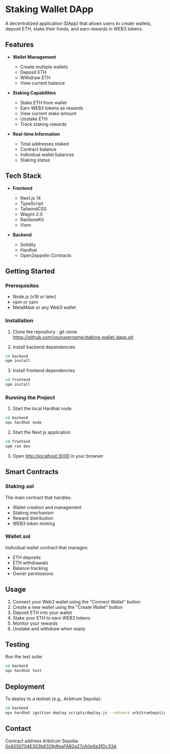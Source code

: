 # Staking Wallet DApp

A decentralized application (DApp) that allows users to create wallets, deposit ETH, stake their funds, and earn rewards in WEB3 tokens.

## Features

- **Wallet Management**
  - Create multiple wallets
  - Deposit ETH
  - Withdraw ETH
  - View current balance

- **Staking Capabilities**
  - Stake ETH from wallet
  - Earn WEB3 tokens as rewards
  - View current stake amount
  - Unstake ETH
  - Track staking rewards

- **Real-time Information**
  - Total addresses staked
  - Contract balance
  - Individual wallet balances
  - Staking status

## Tech Stack

- **Frontend**
  - Next.js 14
  - TypeScript
  - TailwindCSS
  - Wagmi 2.0
  - RainbowKit
  - Viem

- **Backend**
  - Solidity
  - Hardhat
  - OpenZeppelin Contracts

## Getting Started

### Prerequisites

- Node.js (v18 or later)
- npm or yarn
- MetaMask or any Web3 wallet

### Installation

1. Clone the repository :
git clone https://github.com/yourusername/staking-wallet-dapp.git

2. Install backend dependencies
```bash
cd backend
npm install
```

3. Install frontend dependencies
```bash
cd frontend
npm install
```

### Running the Project

1. Start the local Hardhat node
```bash
cd backend
npx hardhat node
```

2. Start the Next.js application
```bash
cd frontend
npm run dev
```

3. Open [http://localhost:3000](http://localhost:3000) in your browser

## Smart Contracts

### Staking.sol
The main contract that handles:
- Wallet creation and management
- Staking mechanism
- Reward distribution
- WEB3 token minting

### Wallet.sol
Individual wallet contract that manages:
- ETH deposits
- ETH withdrawals
- Balance tracking
- Owner permissions

## Usage

1. Connect your Web3 wallet using the "Connect Wallet" button
2. Create a new wallet using the "Create Wallet" button
3. Deposit ETH into your wallet
4. Stake your ETH to earn WEB3 tokens
5. Monitor your rewards
6. Unstake and withdraw when ready

## Testing

Run the test suite:
```bash
cd backend
npx hardhat test
```

## Deployment

To deploy to a testnet (e.g., Arbitrum Sepolia):
```bash
cd backend
npx hardhat ignition deploy scripts/deploy.js --network arbitrumSepolia
```

## Contact
Contract address Arbitrum Sepolia: [0xA550704E303b6329dfeaFAB2a27cA0e8a3fDc33A](https://sepolia.arbiscan.io/address/0xa550704e303b6329dfeafab2a27ca0e8a3fdc33a)
